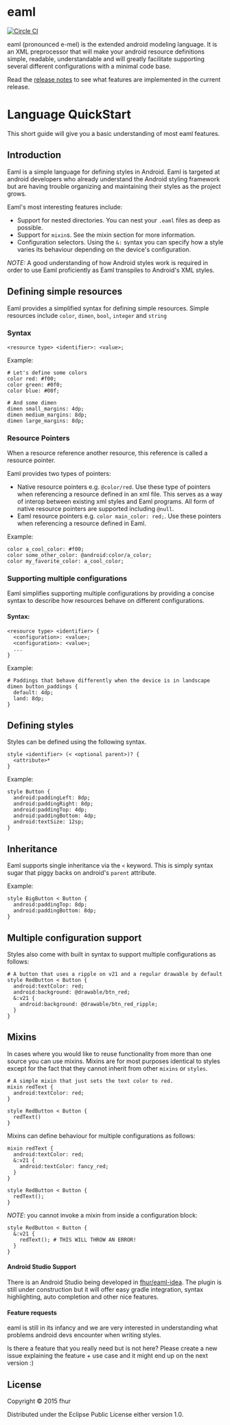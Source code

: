 # eaml

[![Circle CI](https://circleci.com/gh/fhur/eaml/tree/master.svg?style=svg)](https://circleci.com/gh/fhur/eaml/tree/master)

eaml (pronounced e-mel) is the extended android modeling language. It is
an XML preprocessor that will make your android resource definitions
simple, readable, understandable and will greatly facilitate supporting
several different configurations with a minimal code base.

Read the [release notes](./doc/release_notes.md) to see what features
are implemented in the current release.

Language QuickStart
===================

This short guide will give you a basic understanding of most eaml features.

## Introduction

Eaml is a simple language for defining styles in Android. Eaml is targeted at android
developers who already understand the Android styling framework but are having trouble
organizing and maintaining their styles as the project grows.

Eaml's most interesting features include:
- Support for nested directories. You can nest your `.eaml` files as deep as possible.
- Support for `mixin`s. See the mixin section for more information.
- Configuration selectors. Using the `&:` syntax you can specify how a style varies its
  behaviour depending on the device's configuration.

*NOTE:* A good understanding of how Android styles work is required in order to use Eaml
proficiently as Eaml transpiles to Android's XML styles.

## Defining simple resources

Eaml provides a simplified syntax for defining simple resources.
Simple resources include `color`, `dimen`, `bool`, `integer` and `string`

### Syntax
`<resource type> <identifier>: <value>;`

Example:
```
# Let's define some colors
color red: #f00;
color green: #0f0;
color blue: #00f;

# And some dimen
dimen small_margins: 4dp;
dimen medium_margins: 8dp;
dimen large_margins: 8dp;
```

### Resource Pointers

When a resource reference another resource, this reference is called a resource pointer.

Eaml provides two types of pointers:

- Native resource pointers e.g. `@color/red`. Use these type of pointers when referencing a resource
  defined in an xml file. This serves as a way of interop between existing xml styles and Eaml programs.
  All form of native resource pointers are supported including `@null`.
- Eaml resource pointers e.g. `color main_color: red;`. Use these pointers when referencing a resource
  defined in Eaml.

Example:
```
color a_cool_color: #f00;
color some_other_color: @android:color/a_color;
color my_favorite_color: a_cool_color;
```

### Supporting multiple configurations

Eaml simplifies supporting multiple configurations by providing a concise
syntax to describe how resources behave on different configurations.

#### Syntax:

```
<resource type> <identifier> {
  <configuration>: <value>;
  <configuration>: <value>;
  ...
}
```

Example:
```
# Paddings that behave differently when the device is in landscape
dimen button_paddings {
  default: 4dp;
  land: 8dp;
}
```

## Defining styles

Styles can be defined using the following syntax.
```
style <identifier> (< <optional parent>)? {
  <attribute>*
}
```

Example:
```
style Button {
  android:paddingLeft: 8dp;
  android:paddingRight: 8dp;
  android:paddingTop: 4dp;
  android:paddingBottom: 4dp;
  android:textSize: 12sp;
}
```

## Inheritance
Eaml supports single inheritance via the `<` keyword. This is simply syntax sugar
that piggy backs on android's `parent` attribute.

Example:
```
style BigButton < Button {
  android:paddingTop: 8dp;
  android:paddingBottom: 8dp;
}
```

## Multiple configuration support
Styles also come with built in syntax to support multiple configurations
as follows:

```
# A button that uses a ripple on v21 and a regular drawable by default
style RedButton < Button {
  android:textColor: red;
  android:background: @drawable/btn_red;
  &:v21 {
    android:background: @drawable/btn_red_ripple;
  }
}
```

## Mixins
In cases where you would like to reuse functionality from more than one source
you can use mixins. Mixins are for most purposes identical to styles except for
the fact that they cannot inherit from other `mixins` or `styles`.

```
# A simple mixin that just sets the text color to red.
mixin redText {
  android:textColor: red;
}

style RedButton < Button {
  redText()
}
```

Mixins can define behaviour for multiple configurations as follows:

```
mixin redText {
  android:textColor: red;
  &:v21 {
    android:textColor: fancy_red;
  }
}

style RedButton < Button {
  redText();
}
```

*NOTE*: you cannot invoke a mixin from inside a configuration block:
```
style RedButton < Button {
  &:v21 {
    redText(); # THIS WILL THROW AN ERROR!
  }
}
```

#### Android Studio Support

There is an Android Studio being developed in [fhur/eaml-idea](https://github.com/fhur/eaml-idea).
The plugin is still under construction but it will offer easy gradle integration, syntax highlighting,
auto completion and other nice features.

#### Feature requests

eaml is still in its infancy and we are very interested in understanding
what problems android devs encounter when writing styles.

Is there a feature that you really need but is not here?
Please create a new issue explaining the feature + use case and
it might end up on the next version :)

## License

Copyright © 2015 fhur

Distributed under the Eclipse Public License either version 1.0.
